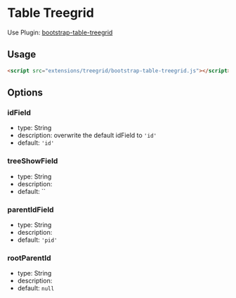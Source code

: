# Table Treegrid

Use Plugin: [bootstrap-table-treegrid](https://github.com/wenzhixin/bootstrap-table/tree/master/src/extensions/treegrid)

## Usage

```html
<script src="extensions/treegrid/bootstrap-table-treegrid.js"></script>
```

## Options

### idField

* type: String
* description: overwrite the default idField to `'id'`
* default: `'id'`

### treeShowField

* type: String
* description:
* default: ``

### parentIdField

* type: String
* description:
* default: `'pid'`

### rootParentId

* type: String
* description:
* default: `null`
